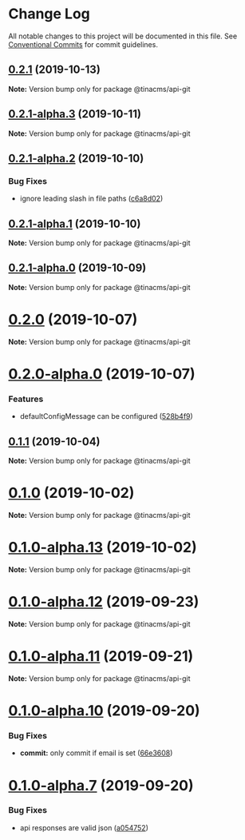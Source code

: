 # Change Log

All notable changes to this project will be documented in this file.
See [Conventional Commits](https://conventionalcommits.org) for commit guidelines.

## [0.2.1](https://github.com/tinacms/tinacms/compare/@tinacms/api-git@0.2.1-alpha.3...@tinacms/api-git@0.2.1) (2019-10-13)

**Note:** Version bump only for package @tinacms/api-git





## [0.2.1-alpha.3](https://github.com/tinacms/tinacms/compare/@tinacms/api-git@0.2.1-alpha.2...@tinacms/api-git@0.2.1-alpha.3) (2019-10-11)

**Note:** Version bump only for package @tinacms/api-git





## [0.2.1-alpha.2](https://github.com/tinacms/tinacms/compare/@tinacms/api-git@0.2.1-alpha.1...@tinacms/api-git@0.2.1-alpha.2) (2019-10-10)


### Bug Fixes

* ignore leading slash in file paths ([c6a8d02](https://github.com/tinacms/tinacms/commit/c6a8d02))





## [0.2.1-alpha.1](https://github.com/tinacms/tinacms/compare/@tinacms/api-git@0.1.0...@tinacms/api-git@0.2.1-alpha.1) (2019-10-10)

**Note:** Version bump only for package @tinacms/api-git





## [0.2.1-alpha.0](https://github.com/tinacms/tinacms/compare/@tinacms/api-git@0.1.0...@tinacms/api-git@0.2.1-alpha.0) (2019-10-09)

**Note:** Version bump only for package @tinacms/api-git





# [0.2.0](https://github.com/tinacms/tinacms/compare/@tinacms/api-git@0.2.0-alpha.0...@tinacms/api-git@0.2.0) (2019-10-07)

**Note:** Version bump only for package @tinacms/api-git





# [0.2.0-alpha.0](https://github.com/tinacms/tinacms/compare/@tinacms/api-git@0.1.0...@tinacms/api-git@0.2.0-alpha.0) (2019-10-07)


### Features

* defaultConfigMessage can be configured ([528b4f9](https://github.com/tinacms/tinacms/commit/528b4f9))





## [0.1.1](https://github.com/tinacms/tinacms/compare/@tinacms/api-git@0.1.1-alpha.0...@tinacms/api-git@0.1.1) (2019-10-04)

**Note:** Version bump only for package @tinacms/api-git





# [0.1.0](https://github.com/tinacms/tinacms/compare/@tinacms/api-git@0.1.0-alpha.13...@tinacms/api-git@0.1.0) (2019-10-02)

**Note:** Version bump only for package @tinacms/api-git





# [0.1.0-alpha.13](https://github.com/tinacms/tinacms/compare/@tinacms/api-git@0.1.0-alpha.12...@tinacms/api-git@0.1.0-alpha.13) (2019-10-02)

**Note:** Version bump only for package @tinacms/api-git





# [0.1.0-alpha.12](https://github.com/tinacms/tinacms/compare/@tinacms/api-git@0.1.0-alpha.11...@tinacms/api-git@0.1.0-alpha.12) (2019-09-23)

**Note:** Version bump only for package @tinacms/api-git





# [0.1.0-alpha.11](https://github.com/tinacms/tinacms/compare/@tinacms/api-git@0.1.0-alpha.10...@tinacms/api-git@0.1.0-alpha.11) (2019-09-21)

**Note:** Version bump only for package @tinacms/api-git





# [0.1.0-alpha.10](https://github.com/tinacms/tinacms/compare/@tinacms/api-git@0.1.0-alpha.7...@tinacms/api-git@0.1.0-alpha.10) (2019-09-20)


### Bug Fixes

* **commit:** only commit if email is set ([66e3608](https://github.com/tinacms/tinacms/commit/66e3608))





# [0.1.0-alpha.7](https://github.com/tinacms/tinacms/compare/@tinacms/api-git@0.1.0-alpha.6...@tinacms/api-git@0.1.0-alpha.7) (2019-09-20)


### Bug Fixes

* api responses are valid json ([a054752](https://github.com/tinacms/tinacms/commit/a054752))
